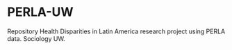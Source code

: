 # PERLA-UW
Repository Health Disparities in Latin America research project using PERLA data. Sociology UW.
